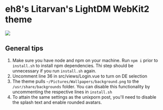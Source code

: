 # eh8's Litarvan's LightDM WebKit2 theme

![](demo.png)

## General tips
1. Make sure you have node and npm on your machine. Run ```npm i``` prior to ```install.sh``` to install npm dependencies. Thi step should be unnecessary if you run ```install.sh``` again.
1. Uncomment line 36 in src/views/Login.vue to turn on DE selection
1. The theme pulls ```~/Pictures/Wallpapers/background.png``` to the ```/usr/share/backgrounds``` folder. You can disable this functionality by uncommenting the respective lines in ```install.sh```
1. To attain the same settings as the unixporn post, you'll need to disable the splash text and enable rounded avatars.
